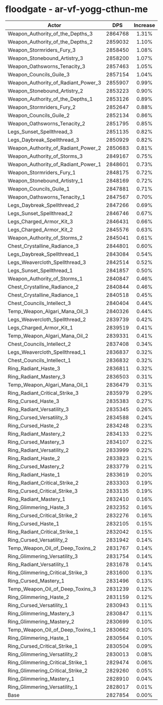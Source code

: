 # floodgate - ar-vf-yogg-cthun-me
| Actor | DPS | Increase |
|---|:---:|:---:|
|Weapon_Authority_of_the_Depths_3|2864768|1.31%|
|Weapon_Authority_of_the_Depths_2|2859032|1.10%|
|Weapon_Stormriders_Fury_3|2858450|1.08%|
|Weapon_Stonebound_Artistry_3|2858200|1.07%|
|Weapon_Oathsworns_Tenacity_3|2857463|1.05%|
|Weapon_Councils_Guile_3|2857154|1.04%|
|Weapon_Authority_of_Radiant_Power_3|2855907|0.99%|
|Weapon_Stonebound_Artistry_2|2853223|0.90%|
|Weapon_Authority_of_the_Depths_1|2853126|0.89%|
|Weapon_Stormriders_Fury_2|2852647|0.88%|
|Weapon_Councils_Guile_2|2852134|0.86%|
|Weapon_Oathsworns_Tenacity_2|2851795|0.85%|
|Legs_Sunset_Spellthread_3|2851135|0.82%|
|Legs_Daybreak_Spellthread_3|2850929|0.82%|
|Weapon_Authority_of_Radiant_Power_2|2850683|0.81%|
|Weapon_Authority_of_Storms_3|2849167|0.75%|
|Weapon_Authority_of_Radiant_Power_1|2848601|0.73%|
|Weapon_Stormriders_Fury_1|2848175|0.72%|
|Weapon_Stonebound_Artistry_1|2848169|0.72%|
|Weapon_Councils_Guile_1|2847881|0.71%|
|Weapon_Oathsworns_Tenacity_1|2847567|0.70%|
|Legs_Daybreak_Spellthread_2|2847266|0.69%|
|Legs_Sunset_Spellthread_2|2846746|0.67%|
|Legs_Charged_Armor_Kit_3|2846431|0.66%|
|Legs_Charged_Armor_Kit_2|2845576|0.63%|
|Weapon_Authority_of_Storms_2|2845041|0.61%|
|Chest_Crystalline_Radiance_3|2844801|0.60%|
|Legs_Daybreak_Spellthread_1|2843084|0.54%|
|Legs_Weavercloth_Spellthread_3|2842514|0.52%|
|Legs_Sunset_Spellthread_1|2841857|0.50%|
|Weapon_Authority_of_Storms_1|2840847|0.46%|
|Chest_Crystalline_Radiance_2|2840844|0.46%|
|Chest_Crystalline_Radiance_1|2840518|0.45%|
|Chest_Councils_Intellect_3|2840404|0.44%|
|Temp_Weapon_Algari_Mana_Oil_3|2840326|0.44%|
|Legs_Weavercloth_Spellthread_2|2839739|0.42%|
|Legs_Charged_Armor_Kit_1|2839519|0.41%|
|Temp_Weapon_Algari_Mana_Oil_2|2839331|0.41%|
|Chest_Councils_Intellect_2|2837408|0.34%|
|Legs_Weavercloth_Spellthread_1|2836837|0.32%|
|Chest_Councils_Intellect_1|2836832|0.32%|
|Ring_Radiant_Haste_3|2836811|0.32%|
|Ring_Radiant_Mastery_3|2836503|0.31%|
|Temp_Weapon_Algari_Mana_Oil_1|2836479|0.31%|
|Ring_Radiant_Critical_Strike_3|2835979|0.29%|
|Ring_Cursed_Haste_3|2835383|0.27%|
|Ring_Radiant_Versatility_3|2835345|0.26%|
|Ring_Cursed_Versatility_3|2834588|0.24%|
|Ring_Cursed_Haste_2|2834248|0.23%|
|Ring_Radiant_Mastery_2|2834133|0.22%|
|Ring_Cursed_Mastery_3|2834107|0.22%|
|Ring_Radiant_Versatility_2|2833999|0.22%|
|Ring_Radiant_Haste_2|2833823|0.21%|
|Ring_Cursed_Mastery_2|2833779|0.21%|
|Ring_Radiant_Haste_1|2833619|0.20%|
|Ring_Radiant_Critical_Strike_2|2833303|0.19%|
|Ring_Cursed_Critical_Strike_3|2833135|0.19%|
|Ring_Radiant_Mastery_1|2832410|0.16%|
|Ring_Glimmering_Haste_3|2832352|0.16%|
|Ring_Cursed_Critical_Strike_2|2832276|0.16%|
|Ring_Cursed_Haste_1|2832105|0.15%|
|Ring_Radiant_Critical_Strike_1|2832042|0.15%|
|Ring_Cursed_Versatility_2|2831942|0.14%|
|Temp_Weapon_Oil_of_Deep_Toxins_2|2831767|0.14%|
|Ring_Glimmering_Versatility_3|2831754|0.14%|
|Ring_Radiant_Versatility_1|2831678|0.14%|
|Ring_Glimmering_Critical_Strike_3|2831600|0.13%|
|Ring_Cursed_Mastery_1|2831496|0.13%|
|Temp_Weapon_Oil_of_Deep_Toxins_3|2831239|0.12%|
|Ring_Glimmering_Haste_2|2831159|0.12%|
|Ring_Cursed_Versatility_1|2830943|0.11%|
|Ring_Glimmering_Mastery_3|2830847|0.11%|
|Ring_Glimmering_Mastery_2|2830699|0.10%|
|Temp_Weapon_Oil_of_Deep_Toxins_1|2830662|0.10%|
|Ring_Glimmering_Haste_1|2830564|0.10%|
|Ring_Cursed_Critical_Strike_1|2830504|0.09%|
|Ring_Glimmering_Versatility_2|2830013|0.08%|
|Ring_Glimmering_Critical_Strike_1|2829474|0.06%|
|Ring_Glimmering_Critical_Strike_2|2829260|0.05%|
|Ring_Glimmering_Mastery_1|2828910|0.04%|
|Ring_Glimmering_Versatility_1|2828017|0.01%|
|Base|2827854|0.00%|
